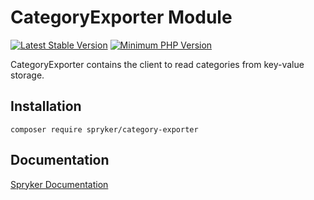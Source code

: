 # CategoryExporter Module
[![Latest Stable Version](https://poser.pugx.org/spryker/category-exporter/v/stable.svg)](https://packagist.org/packages/spryker/category-exporter)
[![Minimum PHP Version](https://img.shields.io/badge/php-%3E%3D%208.3-8892BF.svg)](https://php.net/)

CategoryExporter contains the client to read categories from key-value storage.

## Installation

```
composer require spryker/category-exporter
```

## Documentation

[Spryker Documentation](https://docs.spryker.com)
